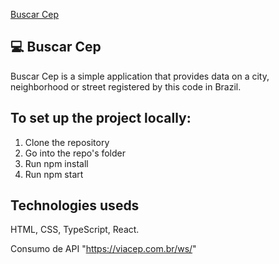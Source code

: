 <a href='https://eduardocucco.github.io/busca-cep/'>Buscar Cep</a>

## 💻 Buscar Cep
Buscar Cep is a simple application that provides data on a city, neighborhood or street registered by this code in Brazil.

## To set up the project locally:
1. Clone the repository
2. Go into the repo's folder
3. Run npm install
4. Run npm start

## Technologies useds
HTML, CSS, TypeScript, React.

Consumo de API "https://viacep.com.br/ws/"

